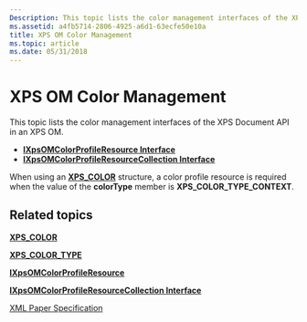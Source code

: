 ```yaml
---
Description: This topic lists the color management interfaces of the XPS Document API in an XPS OM.
ms.assetid: a4fb5714-2806-4925-a6d1-63ecfe50e10a
title: XPS OM Color Management
ms.topic: article
ms.date: 05/31/2018
---
```


# XPS OM Color Management

This topic lists the color management interfaces of the XPS Document API in an XPS OM.

-   [**IXpsOMColorProfileResource Interface**](/windows/desktop/api/xpsobjectmodel/nn-xpsobjectmodel-ixpsomcolorprofileresource)
-   [**IXpsOMColorProfileResourceCollection Interface**](/windows/desktop/api/xpsobjectmodel/nn-xpsobjectmodel-ixpsomcolorprofileresourcecollection)

When using an [**XPS\_COLOR**](xps-color.md) structure, a color profile resource is required when the value of the **colorType** member is **XPS\_COLOR\_TYPE\_CONTEXT**.

## Related topics

<dl> <dt>

[**XPS\_COLOR**](xps-color.md)
</dt> <dt>

[**XPS\_COLOR\_TYPE**](/windows/win32/api/xpsobjectmodel/ne-xpsobjectmodel-xps_color_type)
</dt> <dt>

[**IXpsOMColorProfileResource**](/windows/desktop/api/xpsobjectmodel/nn-xpsobjectmodel-ixpsomcolorprofileresource)
</dt> <dt>

[**IXpsOMColorProfileResourceCollection Interface**](/windows/desktop/api/xpsobjectmodel/nn-xpsobjectmodel-ixpsomcolorprofileresourcecollection)
</dt> <dt>

[XML Paper Specification](https://go.microsoft.com/?linkid=8435939)
</dt> </dl>

 

 



